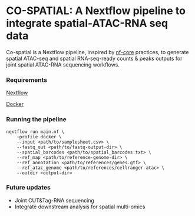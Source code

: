 # CO-SPATIAL: A Nextflow pipeline to integrate spatial-ATAC-RNA seq data

Co-spatial is a Nextflow pipeline, inspired by [nf-core](https://nf-co.re) practices, to generate spatial
ATAC-seq and spatial RNA-seq-ready counts & peaks outputs for joint spatial ATAC-RNA sequencing workflows.

### Requirements
[Nextflow](https://www.nextflow.io/docs/stable/install.html)

[Docker](https://docs.docker.com/engine/install/)

### Running the pipeline
```
nextflow run main.nf \
    -profile docker \
    --input <path/to/samplesheet.csv> \
    --fastq_out <path/to/fastq-output-dir> \
    --spatial_barcodes <path/to/spatial_barcodes.txt> \
    --ref_map <path/to/reference-genome-dir> \
    --ref_annotation <path/to/references/genes.gtf> \
    --ref_atac_genome <path/to/references/cellranger-atac> \
    --outdir <output-dir> 
```

### Future updates
- Joint CUT&Tag-RNA sequencing
- Integrate downstream analysis for spatial multi-omics